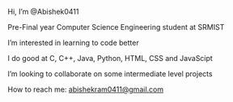 Hi, I’m @Abishek0411

Pre-Final year Computer Science Engineering student at SRMIST

I’m interested in learning to code better

I do good at C, C++, Java, Python, HTML, CSS and JavaScipt

I’m looking to collaborate on some intermediate level projects

How to reach me: abishekram0411@gmail.com


